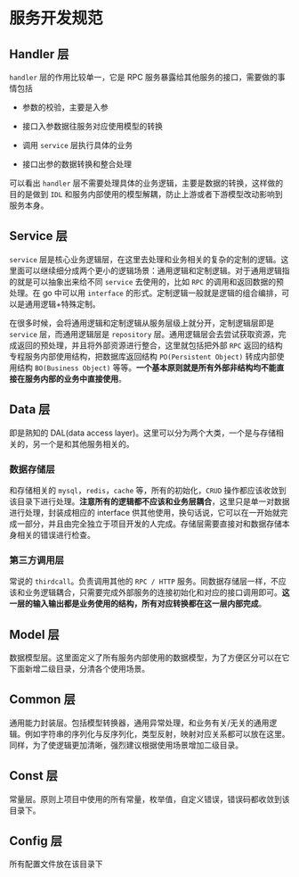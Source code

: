 # 服务开发规范

## Handler 层

`handler`  层的作用比较单一，它是 RPC 服务暴露给其他服务的接口，需要做的事情包括

* 参数的校验，主要是入参

* 接口入参数据往服务对应使用模型的转换

* 调用 `service` 层执行具体的业务

* 接口出参的数据转换和整合处理

可以看出 `handler` 层不需要处理具体的业务逻辑，主要是数据的转换，这样做的目的是做到 `IDL` 和服务内部使用的模型解耦，防止上游或者下游模型改动影响到服务本身。

## Service 层

`service` 层是核心业务逻辑层，在这里去处理和业务相关的复杂的定制的逻辑。这里面可以继续细分成两个更小的逻辑场景：通用逻辑和定制逻辑。对于通用逻辑指的就是可以抽象出来给不同 `service` 去使用的，比如 `RPC` 的调用和返回数据的预处理。在 go 中可以用 `interface` 的形式。定制逻辑一般就是逻辑的组合编排，可以是通用逻辑+特殊定制。

在很多时候，会将通用逻辑和定制逻辑从服务层级上就分开，定制逻辑层即是 `service` 层，而通用逻辑层是 `repository` 层。通用逻辑层会去尝试获取资源，完成返回的预处理，并且将外部资源进行整合，这里就包括把外部 `RPC` 返回的结构专程服务内部使用结构，把数据库返回结构 `PO(Persistent Object)` 转成内部使用结构 `BO(Business Object)` 等等。**一个基本原则就是所有外部非结构均不能直接在服务内部的业务中直接使用**。

## Data 层

即是熟知的 DAL(data access layer)。这里可以分为两个大类，一个是与存储相关的，另一个是和其他服务相关的。

### 数据存储层

和存储相关的 `mysql`，`redis`，`cache` 等，所有的初始化，`CRUD` 操作都应该收敛到该目录下进行处理。**注意所有的逻辑都不应该和业务层耦合**，这里只是单一对数据进行处理，封装成相应的 interface 供其他使用，换句话说，它可以在一开始就完成一部分，并且由完全独立于项目开发的人完成。存储层需要直接对和数据存储本身相关的错误进行检查。

### 第三方调用层

常说的 `thirdcall`。负责调用其他的 `RPC / HTTP` 服务。同数据存储层一样，不应该和业务逻辑耦合，只需要完成外部服务的连接初始化和对应的接口调用即可。**这一层的输入输出都是业务使用的结构，所有对应转换都在这一层内部完成**。

## Model 层

数据模型层。这里面定义了所有服务内部使用的数据模型，为了方便区分可以在它下面新增二级目录，分清各个使用场景。

## Common 层

通用能力封装层。包括模型转换器，通用异常处理，和业务有关/无关的通用逻辑。例如字符串的序列化与反序列化，类型反射，映射对应关系都可以放在这里。同样，为了使逻辑更加清晰，强烈建议根据使用场景增加二级目录。

## Const 层

常量层。原则上项目中使用的所有常量，枚举值，自定义错误，错误码都收敛到该目录下。

## Config 层

所有配置文件放在该目录下
